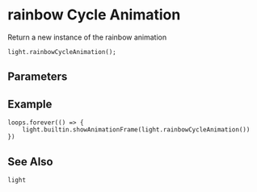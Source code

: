 # rainbow Cycle Animation

Return a new instance of the rainbow animation

```sig
light.rainbowCycleAnimation();
```

## Parameters


## Example

```blocks
loops.forever(() => {
    light.builtin.showAnimationFrame(light.rainbowCycleAnimation())
})
```

## See Also

```package
light
```
